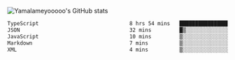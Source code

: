 ![Yamalameyooooo's GitHub stats](https://github-readme-stats.vercel.app/api?username=yamalameyooooo&theme=transparent&show_icons=true\&show=reviews,discussions_started,discussions_answered,prs_merged,prs_merged_percentage)

<!--START_SECTION:waka-->

```txt
TypeScript                             8 hrs 54 mins   ██████████████████████▒░░   89.18 %
JSON                                   32 mins         █▒░░░░░░░░░░░░░░░░░░░░░░░   05.47 %
JavaScript                             10 mins         ▒░░░░░░░░░░░░░░░░░░░░░░░░   01.79 %
Markdown                               7 mins          ▒░░░░░░░░░░░░░░░░░░░░░░░░   01.26 %
XML                                    4 mins          ▒░░░░░░░░░░░░░░░░░░░░░░░░   00.74 %
```

<!--END_SECTION:waka-->
